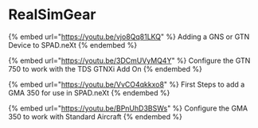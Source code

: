 # RealSimGear



{% embed url="https://youtu.be/vjo8Qq81LKQ" %}
Adding a GNS or GTN Device to SPAD.neXt
{% endembed %}

{% embed url="https://youtu.be/3DCmUVyMQ4Y" %}
Configure the GTN 750 to work with the TDS GTNXi Add On
{% endembed %}

{% embed url="https://youtu.be/VvCO4qkkxo8" %}
First Steps to add a GMA 350 for use in SPAD.neXt
{% endembed %}

{% embed url="https://youtu.be/BPnUhD3BSWs" %}
Configure the GMA 350 to work with Standard Aircraft
{% endembed %}

